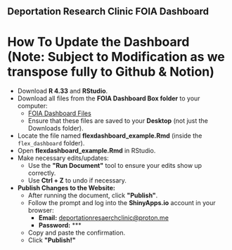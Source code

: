 ## Deportation Research Clinic FOIA Dashboard



# How To Update the Dashboard (Note: Subject to Modification as we transpose fully to Github & Notion)
- Download **R 4.33** and **RStudio**.  
- Download all files from the **FOIA Dashboard Box folder** to your computer:  
  - [FOIA Dashboard Files](https://app.box.com/s/f4ffqpgph38z530kds6ve2dfyuc0ot1g)  
  - Ensure that these files are saved to your **Desktop** (not just the Downloads folder).  
- Locate the file named **flexdashboard_example.Rmd** (inside the `flex_dashboard` folder).  
- Open **flexdashboard_example.Rmd** in RStudio.  
- Make necessary edits/updates:  
  - Use the **"Run Document"** tool to ensure your edits show up correctly.  
  - Use **Ctrl + Z** to undo if necessary.  
- **Publish Changes to the Website:**  
  - After running the document, click **"Publish"**.  
  - Follow the prompt and log into the **ShinyApps.io** account in your browser:  
    - **Email:** [deportationresaerchclinic@proton.me](mailto:deportationresaerchclinic@proton.me)  
    - **Password:** \*\*\*  
  - Copy and paste the confirmation.  
  - Click **"Publish!"**  
